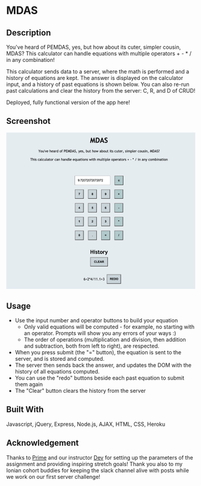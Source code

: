 # MDAS


## Description

You've heard of PEMDAS, yes, but how about its cuter, simpler cousin, MDAS? This calculator can handle equations with multiple operators + - * / in any combination!

This calculator sends data to a server, where the math is performed and a history of equations are kept. The answer is displayed on the calculator input, and a history of past equations is shown below. You can also re-run past calculations and clear the history from the server: C, R, and D of CRUD!

Deployed, fully functional version of the app here!

## Screenshot
![Screenshot](server-calculator-screenshot.png)


## Usage

* Use the input number and operator buttons to build your equation
  * Only valid equations will be computed - for example, no starting with an operator. Prompts will show you any errors of your ways :)
  * The order of operations (multiplication and division, then addition and subtraction, both from left to right), are respected.
* When you press submit (the "=" button), the equation is sent to the server, and is stored and computed.
* The server then sends back the answer, and updates the DOM with the history of all equations computed. 
* You can use the "redo" buttons beside each past equation to submit them again
* The "Clear" button clears the history from the server


## Built With

Javascript, jQuery, Express, Node.js, AJAX, HTML, CSS, Heroku


## Acknowledgement 

Thanks to [Prime](https://github.com/PrimeAcademy/ "Prime") and our instructor [Dev](https://github.com/devjanaprime/ "Dev") for setting up the parameters of the assignment and providing inspiring stretch goals! Thank you also to my Ionian cohort buddies for keeping the slack channel alive with posts while we work on our first server challenge!
